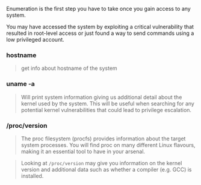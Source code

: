Enumeration is the first step you have to take once you gain access to any system. 

You may have accessed the system by exploiting a critical vulnerability that resulted in root-level access or just found a way to send commands using a low privileged account. 

### hostname
> get info about hostname of the system

### uname -a

>Will print system information giving us additional detail about the kernel used by the system. This will be useful when searching for any potential kernel vulnerabilities that could lead to privilege escalation.

### /proc/version

>The proc filesystem (procfs) provides information about the target system processes. You will find proc on many different Linux flavours, making it an essential tool to have in your arsenal.

>Looking at `/proc/version` may give you information on the kernel version and additional data such as whether a compiler (e.g. GCC) is installed.

